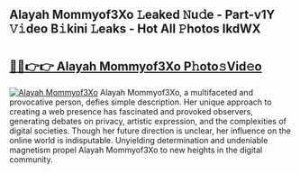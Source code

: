 ## Alayah Mommyof3Xo 𝙻eaked 𝙽u𝚍e - Part-v1Y 𝚅𝚒deo B𝚒kini 𝙻eaks - Hot All 𝙿hotos IkdWX

# <h2><a href="http://ld0ruco.urlbe.top/?page=Alayah+Mommyof3Xo">🔗🔗👉👉 Alayah Mommyof3Xo P𝚑oto𝚜Vid𝚎o</a></h2>

[![Alayah Mommyof3Xo](https://i.imgur.com/eBuTRDB.gif)](http://ld0ruco.urlbe.top/?page=Alayah+Mommyof3Xo)
Alayah Mommyof3Xo, a multifaceted and provocative person, defies simple description. Her unique approach to creating a web presence has fascinated and provoked observers, generating debates on privacy, artistic expression, and the complexities of digital societies. Though her future direction is unclear, her influence on the online world is indisputable. Unyielding determination and undeniable magnetism propel Alayah Mommyof3Xo to new heights in the digital community.
